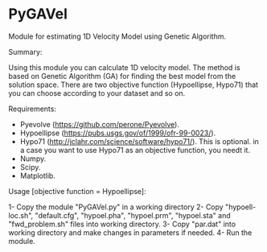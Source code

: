 # PyGAVel
Module for estimating 1D Velocity Model using Genetic Algorithm.

Summary:

Using this module you can calculate 1D velocity model. The method is based on Genetic Algorithm (GA) for finding the best model from the solution space. There are two objective function (Hypoellipse, Hypo71) that you can choose according to your dataset and so on. 

Requirements:

- Pyevolve (https://github.com/perone/Pyevolve).
- Hypoellipse (https://pubs.usgs.gov/of/1999/ofr-99-0023/).
- Hypo71 (http://jclahr.com/science/software/hypo71/). This is optional. in a case you want to use Hypo71 as an objective function, you needt it.
- Numpy.
- Scipy.
- Matplotlib.

Usage [objective function = Hypoellipse]:

1- Copy the module "PyGAVel.py" in a working directory
2- Copy "hypoell-loc.sh", "default.cfg", "hypoel.pha", "hypoel.prm", "hypoel.sta" and "fwd_problem.sh" files into working directory.
3- Copy "par.dat" into working directory and make changes in parameters if needed.
4- Run the module.
